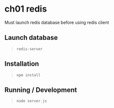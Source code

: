 ch01 redis
==========

Must launch redis database before using redis client

## Launch database

> `redis-server`

## Installation

> `npm install`

## Running / Development

> `node server.js`

